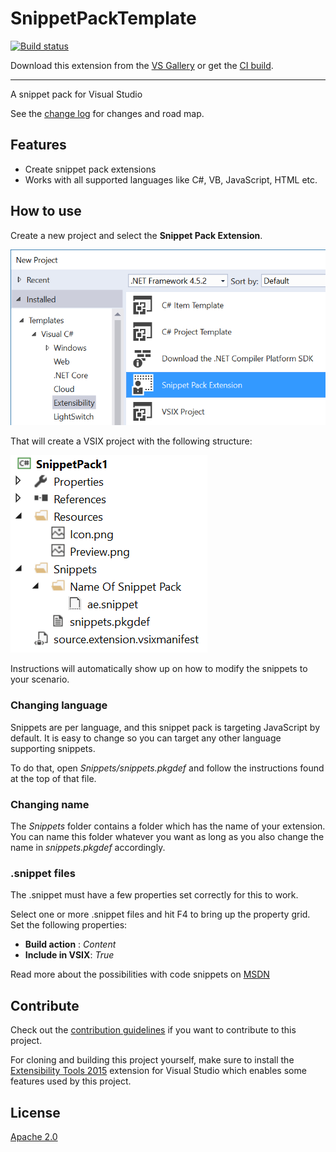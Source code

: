 # SnippetPackTemplate

[![Build status](https://ci.appveyor.com/api/projects/status/rb32emmcyuwbdm8l?svg=true)](https://ci.appveyor.com/project/madskristensen/snippetpacktemplate)

<!-- Update the VS Gallery link after you upload the VSIX-->
Download this extension from the [VS Gallery](https://visualstudiogallery.msdn.microsoft.com/[GuidFromGallery])
or get the [CI build](http://vsixgallery.com/extension/800367d9-3754-49c6-a863-1fe65be05d32/).

---------------------------------------

A snippet pack for Visual Studio

See the [change log](CHANGELOG.md) for changes and road map.

## Features

- Create snippet pack extensions
- Works with all supported languages like C#, VB, JavaScript, HTML etc.

## How to use
Create a new project and select the **Snippet Pack Extension**.

![New Project Dialog](art/new-project-dialog.png)

That will create a VSIX project with the following structure:

![Solution Explorer](art/solution-explorer.png)

Instructions will automatically show up on how to modify the snippets
to your scenario.

### Changing language
Snippets are per language, and this snippet pack is targeting JavaScript
by default. It is easy to change so you can target any other language
supporting snippets. 

To do that, open *Snippets/snippets.pkgdef* and follow the instructions
found at the top of that file.

### Changing name
The *Snippets* folder contains a folder which has the name of your
extension. You can name this folder whatever you want as long as you
also change the name in *snippets.pkgdef* accordingly.

### .snippet files
The .snippet must have a few properties set correctly for this to work.

Select one or more .snippet files and hit F4 to bring up the property
grid. Set the following properties:

- **Build action** : *Content*
- **Include in VSIX**: *True*

Read more about the possibilities with code snippets on
[MSDN](https://msdn.microsoft.com/en-us/library/ms165392.aspx)

## Contribute
Check out the [contribution guidelines](CONTRIBUTING.md)
if you want to contribute to this project.

For cloning and building this project yourself, make sure
to install the
[Extensibility Tools 2015](https://visualstudiogallery.msdn.microsoft.com/ab39a092-1343-46e2-b0f1-6a3f91155aa6)
extension for Visual Studio which enables some features
used by this project.

## License
[Apache 2.0](LICENSE)
